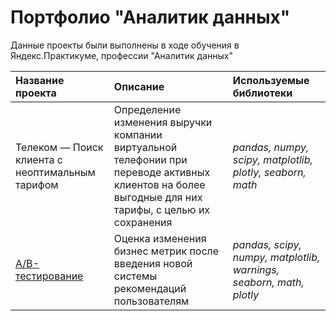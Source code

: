 # Портфолио "Аналитик данных"

Данные проекты были выполнены в ходе обучения в Яндекс.Практикуме, профессии "Аналитик данных"

| Название проекта | Описание | Используемые библиотеки | 
| :---------------------- | :---------------------- | :---------------------- |
| Телеком — Поиск клиента с неоптимальным тарифом | Определение изменения выручки компании виртуальной телефонии при переводе активных клиентов на более выгодные для них тарифы, с целью их сохранения| *pandas, numpy, scipy, matplotlib, plotly, seaborn, math* |
| [A/B-тестирование](https://github.com/LyubovZhulina/Portfolio/tree/main/YP%20AB%20test) | Оценка изменения бизнес метрик после введения новой системы рекомендаций пользователям | *pandas, scipy, numpy, matplotlib, warnings, seaborn, math, plotly* |
